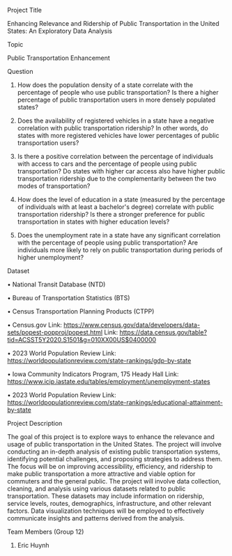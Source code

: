 Project Title

Enhancing Relevance and Ridership of Public Transportation in the United States: An Exploratory Data Analysis


Topic

  Public Transportation Enhancement


Question
1.  How does the population density of a state correlate with the percentage of people who use public transportation? Is there a higher percentage of public transportation users in more densely populated states?

2.  Does the availability of registered vehicles in a state have a negative correlation with public transportation ridership? In other words, do states with more registered vehicles have lower percentages of public transportation users?

3.  Is there a positive correlation between the percentage of individuals with access to cars and the percentage of people using public transportation? Do states with higher car access also have higher public transportation ridership due to the complementarity between the two modes of transportation?

4.  How does the level of education in a state (measured by the percentage of individuals with at least a bachelor's degree) correlate with public transportation ridership? Is there a stronger preference for public transportation in states with higher education levels?

5.  Does the unemployment rate in a state have any significant correlation with the percentage of people using public transportation? Are individuals more likely to rely on public transportation during periods of higher unemployment?

   
Dataset

  •	National Transit Database (NTD)
  
  •	Bureau of Transportation Statistics (BTS)
  
  •	Census Transportation Planning Products (CTPP)
  
  •	Census.gov
    Link: https://www.census.gov/data/developers/data-sets/popest-popproj/popest.html
    Link: https://data.census.gov/table?tid=ACSST5Y2020.S1501&g=010XX00US$0400000

  •	2023 World Population Review
    Link: https://worldpopulationreview.com/state-rankings/gdp-by-state

  •	Iowa Community Indicators Program, 175 Heady Hall
    Link: https://www.icip.iastate.edu/tables/employment/unemployment-states

  •	2023 World Population Review
    Link: https://worldpopulationreview.com/state-rankings/educational-attainment-by-state


Project Description

  The goal of this project is to explore ways to enhance the relevance and usage of public transportation in the United States. The project will involve conducting an in-depth analysis of existing public transportation systems, identifying potential challenges, and proposing strategies to address them. The focus will be on improving accessibility, efficiency, and ridership to make public transportation a more attractive and viable option for commuters and the general public.
  The project will involve data collection, cleaning, and analysis using various datasets related to public transportation. These datasets may include information on ridership, service levels, routes, demographics, infrastructure, and other relevant factors. Data visualization techniques will be employed to effectively communicate insights and patterns derived from the analysis.


Team Members (Group 12)

  1.	Eric Huynh
